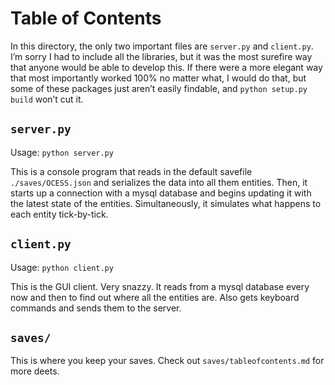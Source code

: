 Table of Contents
=================
In this directory, the only two important files are `server.py` and `client.py`. I’m sorry I had to
include all the libraries, but it was the most surefire way that anyone would be able to develop this.
If there were a more elegant way that most importantly worked 100% no matter what, I would do that,
but some of these packages just aren’t easily findable, and `python setup.py build` won’t cut it.

`server.py`
-----------
Usage: `python server.py`

This is a console program that reads in the default savefile `./saves/OCESS.json` and serializes the
data into all them entities. Then, it starts up a connection with a mysql database and begins updating
it with the latest state of the entities. Simultaneously, it simulates what happens to each entity
tick-by-tick.

`client.py`
-----------
Usage: `python client.py`

This is the GUI client. Very snazzy. It reads from a mysql database every now and then to find out
where all the entities are. Also gets keyboard commands and sends them to the server.

`saves/`
--------
This is where you keep your saves. Check out `saves/tableofcontents.md` for more deets.
